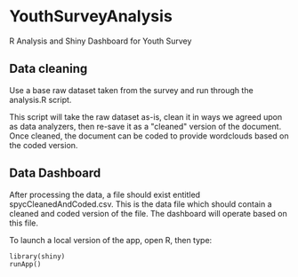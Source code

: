 # YouthSurveyAnalysis
R Analysis and Shiny Dashboard for Youth Survey

## Data cleaning
Use a base raw dataset taken from the survey and run through the analysis.R script.

This script will take the raw dataset as-is, clean it in ways we agreed upon as data analyzers, then re-save it as a "cleaned" version of the document. Once cleaned, the document can be coded to provide wordclouds based on the coded version.

## Data Dashboard
After processing the data, a file should exist entitled spycCleanedAndCoded.csv. This is the data file which should contain a cleaned and coded version of the file. The dashboard will operate based on this file.

To launch a local version of the app, open R, then type:
```
library(shiny)
runApp()
```

